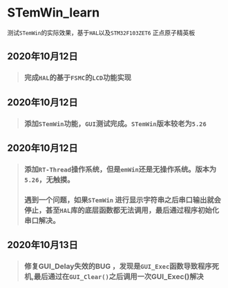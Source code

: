 
<!--
 * @fileName: 
 * @description: 
 * @version: 
 * @author: lzc
 * @date: Do not edit
 * @lastEditors: lzc
 * @lastEditTime: Do not Edit
--> 
# STemWin_learn
测试`STemWin`的实际效果，基于`HAL`以及`STM32F103ZET6` 正点原子精英板

## 2020年10月12日 
> ### 完成`HAL`的基于`FSMC`的`LCD`功能实现

## 2020年10月12日
> ### 添加`STemWin`功能，`GUI`测试完成。`STemWin`版本较老为`5.26`

## 2020年10月12日
> ### 添加`RT-Thread`操作系统，但是`emWin`还是无操作系统。版本为`5.26`，无触摸。
> ### 遇到一个问题，如果`STemWin` 进行显示字符串之后串口输出就会停止，甚至`HAL`库的底层函数都无法调用，最后通过程序初始化串口解决。

## 2020年10月13日
> ### 修复GUI_Delay失效的BUG ，发现是`GUI_Exec`函数导致程序死机,最后通过在`GUI_Clear()`之后调用一次GUI_Exec()解决